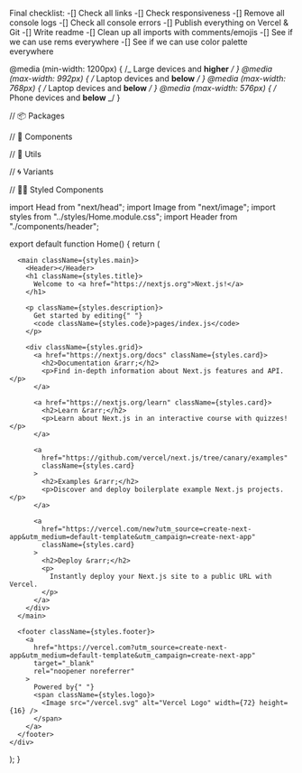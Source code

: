Final checklist:
-[] Check all links
-[] Check responsiveness
-[] Remove all console logs
-[] Check all console errors
-[] Publish everything on Vercel & Git
-[] Write readme
-[] Clean up all imports with comments/emojis
-[] See if we can use rems everywhere
-[] See if we can use color palette everywhere

@media (min-width: 1200px) {
/_ Large devices and **higher** _/
}
@media (max-width: 992px) {
/_ Laptop devices and **below** _/
}
@media (max-width: 768px) {
/_ Laptop devices and **below** _/
}
@media (max-width: 576px) {
/_ Phone devices and **below** _/
}

// 📦 Packages

// 🌱 Components

// 🧰 Utils

// 🌀 Variants

// 💅🏽 Styled Components

import Head from "next/head";
import Image from "next/image";
import styles from "../styles/Home.module.css";
import Header from "./components/header";

export default function Home() {
return (
<div className={styles.container}>
<Head>
<title>Dept Work</title>
<meta name="description" content="Generated by create next app" />
<link rel="icon" href="/favicon.ico" />
</Head>

      <main className={styles.main}>
        <Header></Header>
        <h1 className={styles.title}>
          Welcome to <a href="https://nextjs.org">Next.js!</a>
        </h1>

        <p className={styles.description}>
          Get started by editing{" "}
          <code className={styles.code}>pages/index.js</code>
        </p>

        <div className={styles.grid}>
          <a href="https://nextjs.org/docs" className={styles.card}>
            <h2>Documentation &rarr;</h2>
            <p>Find in-depth information about Next.js features and API.</p>
          </a>

          <a href="https://nextjs.org/learn" className={styles.card}>
            <h2>Learn &rarr;</h2>
            <p>Learn about Next.js in an interactive course with quizzes!</p>
          </a>

          <a
            href="https://github.com/vercel/next.js/tree/canary/examples"
            className={styles.card}
          >
            <h2>Examples &rarr;</h2>
            <p>Discover and deploy boilerplate example Next.js projects.</p>
          </a>

          <a
            href="https://vercel.com/new?utm_source=create-next-app&utm_medium=default-template&utm_campaign=create-next-app"
            className={styles.card}
          >
            <h2>Deploy &rarr;</h2>
            <p>
              Instantly deploy your Next.js site to a public URL with Vercel.
            </p>
          </a>
        </div>
      </main>

      <footer className={styles.footer}>
        <a
          href="https://vercel.com?utm_source=create-next-app&utm_medium=default-template&utm_campaign=create-next-app"
          target="_blank"
          rel="noopener noreferrer"
        >
          Powered by{" "}
          <span className={styles.logo}>
            <Image src="/vercel.svg" alt="Vercel Logo" width={72} height={16} />
          </span>
        </a>
      </footer>
    </div>

);
}
